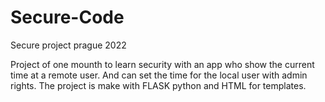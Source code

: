 # Secure-Code
Secure project prague 2022



Project of one mounth to learn security with an app who show the current time at a remote user.
And can set the time for the local user with admin rights.
The project is make with FLASK python and HTML for templates.
